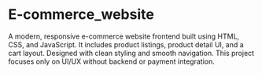 # E-commerce_website
A modern, responsive e-commerce website frontend built using HTML, CSS, and JavaScript. It includes product listings, product detail UI, and a cart layout. Designed with clean styling and smooth navigation. This project focuses only on UI/UX without backend or payment integration.
